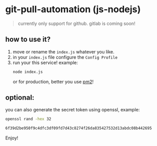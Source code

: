 # git-pull-automation (js-nodejs)

> currently only support for github. gitlab is coming soon! 

## how to use it?
1. move or rename the `index.js` whatever you like.
2. in your `index.js` file configure the `Config Profile`
3. run your this service! example:   
    ```bash
    node index.js
    ```
    or for production, better you use [pm2](https://pm2.keymetrics.io)!

## optional:
you can also generate the secret token using openssl, example: 
```bash
openssl rand -hex 32
```
```bash
6f39d2be950f9c4dfc3df09fd7d43c8274f26da835427532d13abdc08b442695
```

Enjoy!  